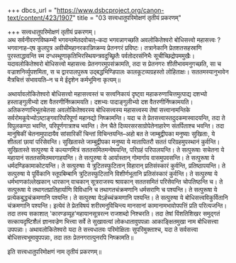 +++
dbcs_url = "https://www.dsbcproject.org/canon-text/content/423/1907"
title = "03 सत्त्वधातुपरिमोक्षणं तृतीयं प्रकरणम्"

+++
सत्त्वधातुपरिमोक्षणं तृतीयं प्रकरणम्।  
अथ सर्वनीवरणविष्कम्भी भगवन्तमेतदवोचत्–कदा भगवन्नागच्छति अवलोकितेश्वरो बोधिसत्त्वो महासत्त्वः ? भगवानाह–एष कुलपुत्र अवीचीमहानरकान्निष्क्रम्य प्रेतनगरं प्रविष्टः। तत्रानेकानि प्रेतशतसहस्राणि पुरस्ताद्धावन्ति स्म दग्धस्थूणाकृतिभिरस्थियन्त्रवदुच्छ्रितैः पर्वतोदरसंनिभैः सूचीच्छिद्रोपममुखैः। यदावलोकितेश्वरो बोधिसत्त्वो महासत्त्वः प्रेतनगरमुपसंक्रामति, तदा स प्रेतनगरः शीतीभावमनुगच्छति, सा च वज्राशनिर्व्युपशमिता, स च द्वारपालपुरूष उद्बद्धभिण्डिपालः कालकूटव्यग्रहस्तो लोहिताक्षः। सततमस्यानुभावेन मैत्रचित्तं संभावयति–न च मे ईदृशेन कर्मभूमिना कृत्यम्॥

अथार्यावलोकितेश्वरो बोधिसत्त्वो महासत्त्वस्तं च सत्त्वनिकायं दृष्ट्वा महाकरुणाचित्तमुत्पाद्य दशभ्यो हस्ताङ्गुलीभ्यो दश वैतरणीर्निष्क्रामयति। दशभ्यः पादाङ्गुलीभ्यो दश वैतरणीर्निष्क्रामयति। अतिकरुणाभिभूतचेतसा अवलोकितेश्वरस्य बोधिसत्त्वस्य महासत्त्वस्य तेषां सत्त्वानामन्तिके सर्वरोमकूपेभ्योऽष्टाङ्गवारिपरिपूर्णा महानद्यो निष्क्रामन्ति। यदा च ते प्रेतसत्त्वास्तदुदकमास्वादयन्ति, तदा ते विपुलकण्ठा भवन्ति, परिपूर्णगात्राश्च भवन्ति। तेन चैते दिव्यरसरसाग्रोपेतेनाहारेण संतर्पिताश्च भवन्ति। तदा मानुषिकीं चेतनामुपादायैव सांसारिकीं चिन्तां विचिन्तयन्ति–अहो बत ते जाम्बुद्वीपका मनुष्याः सुखिताः, ये शीतलां छायां परिसेवन्ति। सुखितास्ते जाम्बुद्वीपका मनुष्या ये मातापितरौ सततं परिग्रहमुपस्थानं कुर्वन्ति। सुखितास्ते सत्पुरुषा ये कल्याणमित्रं सततसमितमन्वेषयन्ति, परिग्रहं परिपालयन्ति। ते सत्पुरूषाः सचेतना ये महायानं सततसमितमवगाहयन्ति। ते सत्पुरुषा ये आर्यास्तान् गोमार्गाय वासमुपवसन्ति। ते सत्पुरूषा ये धर्मदण्डिकामाकोटयन्ति। ते सत्पुरुषाः ये त्रुटितस्फुटितान् विहारान् प्रतिसंस्कारं कुर्वन्ति, प्रतिष्ठापयन्ति। ते सत्पुरुषा ये पूर्विकानि स्तूपबिम्बानि त्रुटितस्फुटितानि विशीर्णभूतानि प्रतिसंस्कारं कुर्वन्ति। ते सत्पुरुषा ये धर्मभाणकांल्लेखकान् धारकान् वाचकान् सूत्रराजस्य श्रावकान् सततसमितं परिसेवन्ति चोपतिष्ठन्ति च। ते सत्पुरूषा ये तथागतप्रातिहार्याणि विविधानि च तथागतचंक्रमणानि धर्मसराणि च पश्यन्ति। ते सत्पुरूषा ये प्रत्येकबुद्धचंक्रमणानि पश्यन्ति। ते सत्पुरुषा येऽर्हच्चंक्रमणानि पश्यन्ति। ते सत्पुरुषा ये बोधिसत्त्वविकुर्वितानि चंक्रमणानि पश्यन्ति। इत्येवं ते प्रेतविषयं शरीरमनुविचिन्त्य मानसानां कामानामभावोपपत्तिं प्रति परित्यजन्ति। तदा तस्य सकाशात् 'कारण्डव्यूह'महायानसूत्ररत्न राजशब्दो निश्चरति। तदा तेषां विंशतिशिखर समुद्गतं सत्कायदृष्टिशैलं ज्ञानवज्रेण भित्त्वा सर्वे ते सुखावत्यां लोकधातावुपपन्नाः आकाङ्क्षितमुखा नाम बोधिसत्त्वा उपपन्नाः। अथावलोकितेश्वरो यदा ते सत्त्वधातवः परिमोक्षिताः सुपरिमुक्ताश्च, यदा ते सर्वसत्त्वा बोधिसत्त्वभूमावुपपन्नाः, तदा ततः प्रेतनगरात्पुनरपि निष्क्रामति॥

इति सत्त्वधातुपरिमोक्षणं नाम तृतीयं प्रकरणम्॥

